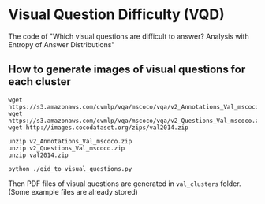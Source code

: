 # Visual Question Difficulty (VQD)

The code of "Which visual questions are difficult to answer? Analysis with Entropy of Answer Distributions"


## How to generate images of visual questions for each cluster

```
wget https://s3.amazonaws.com/cvmlp/vqa/mscoco/vqa/v2_Annotations_Val_mscoco.zip
wget https://s3.amazonaws.com/cvmlp/vqa/mscoco/vqa/v2_Questions_Val_mscoco.zip
wget http://images.cocodataset.org/zips/val2014.zip

unzip v2_Annotations_Val_mscoco.zip
unzip v2_Questions_Val_mscoco.zip
unzip val2014.zip

python ./qid_to_visual_questions.py
```

Then PDF files of visual questions are generated in `val_clusters` folder.
(Some example files are already stored)

